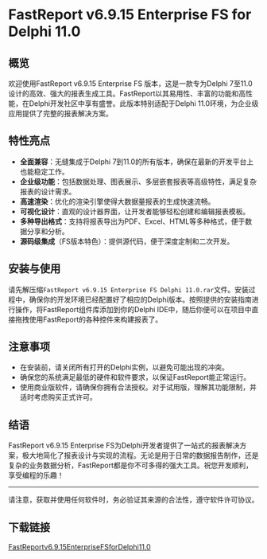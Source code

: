 # FastReport v6.9.15 Enterprise FS for Delphi 11.0

## 概览

欢迎使用FastReport v6.9.15 Enterprise FS 版本，这是一款专为Delphi 7至11.0设计的高效、强大的报表生成工具。FastReport以其易用性、丰富的功能和高性能，在Delphi开发社区中享有盛誉。此版本特别适配于Delphi 11.0环境，为企业级应用提供了完整的报表解决方案。

## 特性亮点

- **全面兼容**：无缝集成于Delphi 7到11.0的所有版本，确保在最新的开发平台上也能稳定工作。
- **企业级功能**：包括数据处理、图表展示、多层嵌套报表等高级特性，满足复杂报表的设计需求。
- **高速渲染**：优化的渲染引擎使得大数据量报表的生成快速流畅。
- **可视化设计**：直观的设计器界面，让开发者能够轻松创建和编辑报表模板。
- **多种导出格式**：支持将报表导出为PDF、Excel、HTML等多种格式，便于数据分享和分析。
- **源码级集成**（FS版本特色）：提供源代码，便于深度定制和二次开发。

## 安装与使用

请先解压缩`FastReport v6.9.15 Enterprise FS Delphi 11.0.rar`文件。安装过程中，确保你的开发环境已经配置好了相应的Delphi版本。按照提供的安装指南进行操作，将FastReport组件库添加到你的Delphi IDE中，随后你便可以在项目中直接拖拽使用FastReport的各种控件来构建报表了。

## 注意事项

- 在安装前，请关闭所有打开的Delphi实例，以避免可能出现的冲突。
- 确保您的系统满足最低的硬件和软件要求，以保证FastReport能正常运行。
- 使用商业版软件，请确保你拥有合法授权。对于试用版，理解其功能限制，并适时考虑购买正式许可。

## 结语

FastReport v6.9.15 Enterprise FS为Delphi开发者提供了一站式的报表解决方案，极大地简化了报表设计与实现的流程。无论是用于日常的数据报告制作，还是复杂的业务数据分析，FastReport都是你不可多得的强大工具。祝您开发顺利，享受编程的乐趣！

---

请注意，获取并使用任何软件时，务必验证其来源的合法性，遵守软件许可协议。

## 下载链接

[FastReportv6.9.15EnterpriseFSforDelphi11.0](https://pan.quark.cn/s/e8e4697b4a55)